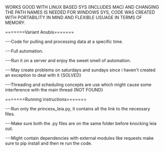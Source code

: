 
WORKS GOOD WITH LINUX BASED SYS (INCLUDES MAC) AND CHANGING THE PATH NAMES IS NEEDED FOR WINDOWS SYS, CODE WAS CREATED WITH
PORTABILITY IN MIND AND FLEXIBLE USUAGE IN TERMS OF MEMORY.

=======Variant Anubis=======

---Code for pulling and processing data at a specific time. 

---Full automation.

---Run it on a server and enjoy the sweet smell of automation.

---May create problems on saturdays and sundays since i haven't created an exception to deal with it {SOLVED}

---Threading and scheduling concepts are use which might cause some interference with the main thread {NOT FOUND}


=======Running instructions=======


---Run only the princess_leia.py, it contains all the link to the necessary files.
        
---Make sure both the .py files are on the same folder before knocking leia out.

---Might contain dependencies with external modules like requests make sure to pip install and then re run the code.
